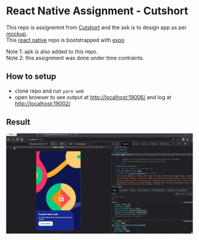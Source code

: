 # React Native Assignment - Cutshort

This repo is assignemnt from [Cutshort](https://cutshort.io) and the ask is to design app as per [mockup](https://www.figma.com/community/file/881800490970218055).\
This [react native](https://reactnative.dev/) repo is bootstrapped with [expo](https://expo.dev/)

Note 1: apk is also added to this repo.\
Note 2: this assignment was done under time contraints.

## How to setup

- clone repo and run `yarn web`
- open browser to see output at [http://localhost:19006/](http://localhost:19006/) and log at [http://localhost:19002/](http://localhost:19002/)

## Result

![gif](https://raw.githubusercontent.com/vikrantshroti/assignment-cutshort/master/demo.gif)
